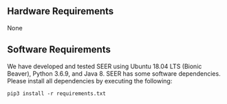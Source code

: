 ## Hardware Requirements
None

## Software Requirements
We have developed and tested SEER using Ubuntu 18.04 LTS (Bionic Beaver), Python 3.6.9, and Java 8. SEER has some software dependencies. Please install all dependencies by executing the following:

`pip3 install -r requirements.txt`
